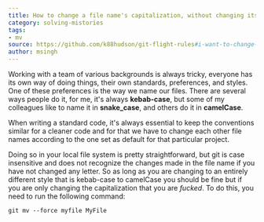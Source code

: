 ```yaml
---
title: How to change a file name's capitalization, without changing its content?
category: solving-mistories
tags:
- mv
source: https://github.com/k88hudson/git-flight-rules#i-want-to-change-a-file-names-capitalization-without-changing-the-contents-of-the-file
author: msingh
---
```


Working with a team of various backgrounds is always tricky, everyone has its own way of doing things, their own standards, preferences, and styles. One of these preferences is the way we name our files. There are several ways people do it, for me, it's always **kebab-case**, but some of my colleagues like to name it in **snake_case**, and others do it in **camelCase**.

When writing a standard code, it's always essential to keep the conventions similar for a cleaner code and for that we have to change each other file names according to the one set as default for that particular project.

Doing so in your local file system is pretty straightforward, but git is case insensitive and does not recognize the changes made in the file name if you have not changed any letter. So as long as you are changing to an entirely different style that is kebab-case to camelCase you should be fine but if you are only changing the capitalization that you are *fucked*. To do this, you need to run the following command:

```shell
git mv --force myfile MyFile
```
